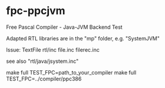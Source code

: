 # fpc-ppcjvm
 Free Pascal Compiler - Java-JVM Backend Test
 
 Adapted RTL libraries are in the "mp" folder, e.g. "SystemJVM"

Issue: TextFile
rtl/inc
file.inc
filerec.inc

see also "rtl/java/jsystem.inc"

 make full TEST_FPC=path_to_your_compiler
 make full TEST_FPC=../compiler/ppc386

